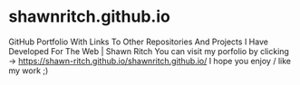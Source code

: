 # shawnritch.github.io
GitHub Portfolio With Links To Other Repositories And Projects I Have Developed For The Web | Shawn Ritch
You can visit my porfolio by clicking -> https://shawn-ritch.github.io/shawnritch.github.io/
I hope you enjoy / like my work ;) 

